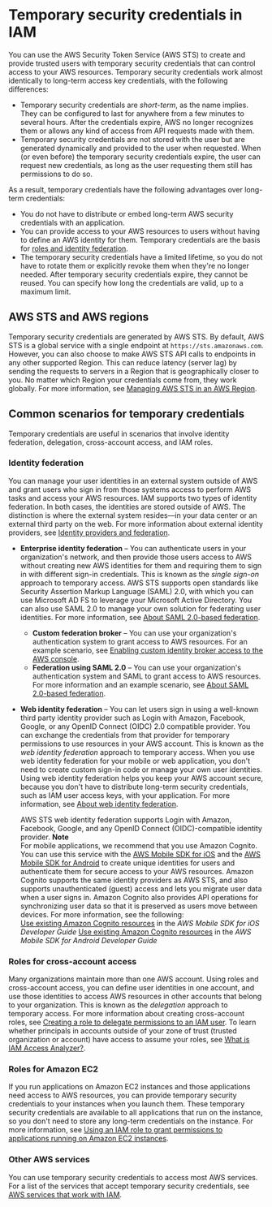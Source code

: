 # Temporary security credentials in IAM<a name="id_credentials_temp"></a>

You can use the AWS Security Token Service \(AWS STS\) to create and provide trusted users with temporary security credentials that can control access to your AWS resources\. Temporary security credentials work almost identically to long\-term access key credentials, with the following differences:
+ Temporary security credentials are *short\-term*, as the name implies\. They can be configured to last for anywhere from a few minutes to several hours\. After the credentials expire, AWS no longer recognizes them or allows any kind of access from API requests made with them\.
+ Temporary security credentials are not stored with the user but are generated dynamically and provided to the user when requested\. When \(or even before\) the temporary security credentials expire, the user can request new credentials, as long as the user requesting them still has permissions to do so\.

As a result, temporary credentials have the following advantages over long\-term credentials:
+ You do not have to distribute or embed long\-term AWS security credentials with an application\.
+ You can provide access to your AWS resources to users without having to define an AWS identity for them\. Temporary credentials are the basis for [roles and identity federation](id_roles.md)\.
+ The temporary security credentials have a limited lifetime, so you do not have to rotate them or explicitly revoke them when they're no longer needed\. After temporary security credentials expire, they cannot be reused\. You can specify how long the credentials are valid, up to a maximum limit\. 

## AWS STS and AWS regions<a name="sts-regionalization"></a>

Temporary security credentials are generated by AWS STS\. By default, AWS STS is a global service with a single endpoint at `https://sts.amazonaws.com`\. However, you can also choose to make AWS STS API calls to endpoints in any other supported Region\. This can reduce latency \(server lag\) by sending the requests to servers in a Region that is geographically closer to you\. No matter which Region your credentials come from, they work globally\. For more information, see [Managing AWS STS in an AWS Region](id_credentials_temp_enable-regions.md)\.

## Common scenarios for temporary credentials<a name="sts-introduction"></a>

Temporary credentials are useful in scenarios that involve identity federation, delegation, cross\-account access, and IAM roles\.

### Identity federation<a name="id-federation"></a>

You can manage your user identities in an external system outside of AWS and grant users who sign in from those systems access to perform AWS tasks and access your AWS resources\. IAM supports two types of identity federation\. In both cases, the identities are stored outside of AWS\. The distinction is where the external system resides—in your data center or an external third party on the web\. For more information about external identity providers, see [Identity providers and federation](id_roles_providers.md)\.
+ **Enterprise identity federation** – You can authenticate users in your organization's network, and then provide those users access to AWS without creating new AWS identities for them and requiring them to sign in with different sign\-in credentials\. This is known as the *single sign\-on* approach to temporary access\. AWS STS supports open standards like Security Assertion Markup Language \(SAML\) 2\.0, with which you can use Microsoft AD FS to leverage your Microsoft Active Directory\. You can also use SAML 2\.0 to manage your own solution for federating user identities\. For more information, see [About SAML 2\.0\-based federation](id_roles_providers_saml.md)\.
  + **Custom federation broker** – You can use your organization's authentication system to grant access to AWS resources\. For an example scenario, see [Enabling custom identity broker access to the AWS console](id_roles_providers_enable-console-custom-url.md)\.
  + **Federation using SAML 2\.0** – You can use your organization's authentication system and SAML to grant access to AWS resources\. For more information and an example scenario, see [About SAML 2\.0\-based federation](id_roles_providers_saml.md)\.
+ **Web identity federation** – You can let users sign in using a well\-known third party identity provider such as Login with Amazon, Facebook, Google, or any OpenID Connect \(OIDC\) 2\.0 compatible provider\. You can exchange the credentials from that provider for temporary permissions to use resources in your AWS account\. This is known as the *web identity federation* approach to temporary access\. When you use web identity federation for your mobile or web application, you don't need to create custom sign\-in code or manage your own user identities\. Using web identity federation helps you keep your AWS account secure, because you don't have to distribute long\-term security credentials, such as IAM user access keys, with your application\. For more information, see [About web identity federation](id_roles_providers_oidc.md)\.

   AWS STS web identity federation supports Login with Amazon, Facebook, Google, and any OpenID Connect \(OIDC\)\-compatible identity provider\.
**Note**  
For mobile applications, we recommend that you use Amazon Cognito\. You can use this service with the [AWS Mobile SDK for iOS](https://docs.amplify.aws/sdk/q/platform/ios/) and the [AWS Mobile SDK for Android](https://docs.amplify.aws/sdk/q/platform/android/) to create unique identities for users and authenticate them for secure access to your AWS resources\. Amazon Cognito supports the same identity providers as AWS STS, and also supports unauthenticated \(guest\) access and lets you migrate user data when a user signs in\. Amazon Cognito also provides API operations for synchronizing user data so that it is preserved as users move between devices\. For more information, see the following:  
[Use existing Amazon Cognito resources](https://docs.amplify.aws/lib/auth/existing-resources/q/platform/ios/) in the *AWS Mobile SDK for iOS Developer Guide*
[Use existing Amazon Cognito resources](https://docs.amplify.aws/lib/auth/existing-resources/q/platform/android/) in the *AWS Mobile SDK for Android Developer Guide*

### Roles for cross\-account access<a name="role_cross-account"></a>

Many organizations maintain more than one AWS account\. Using roles and cross\-account access, you can define user identities in one account, and use those identities to access AWS resources in other accounts that belong to your organization\. This is known as the *delegation* approach to temporary access\. For more information about creating cross\-account roles, see [Creating a role to delegate permissions to an IAM user](id_roles_create_for-user.md)\. To learn whether principals in accounts outside of your zone of trust \(trusted organization or account\) have access to assume your roles, see [What is IAM Access Analyzer?](https://docs.aws.amazon.com/IAM/latest/UserGuide/what-is-access-analyzer.html)\.

### Roles for Amazon EC2<a name="role_ec2"></a>

If you run applications on Amazon EC2 instances and those applications need access to AWS resources, you can provide temporary security credentials to your instances when you launch them\. These temporary security credentials are available to all applications that run on the instance, so you don't need to store any long\-term credentials on the instance\. For more information, see [Using an IAM role to grant permissions to applications running on Amazon EC2 instances](id_roles_use_switch-role-ec2.md)\. 

### Other AWS services<a name="other-services"></a>

You can use temporary security credentials to access most AWS services\. For a list of the services that accept temporary security credentials, see [AWS services that work with IAM](reference_aws-services-that-work-with-iam.md)\.